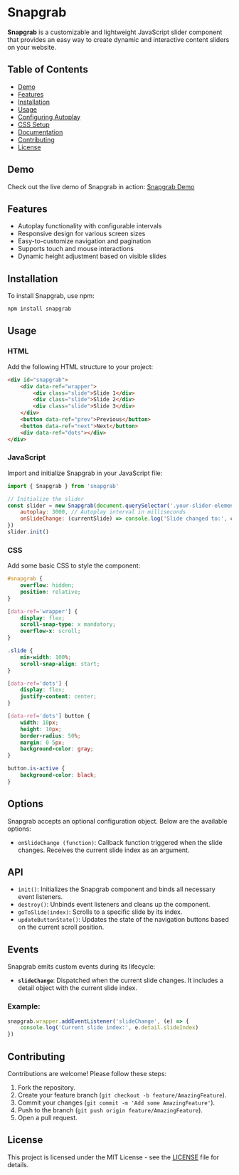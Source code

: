 # Snapgrab

**Snapgrab** is a customizable and lightweight JavaScript slider component that provides an easy way to create dynamic and interactive content sliders on your website.

## Table of Contents

-   [Demo](#demo)
-   [Features](#features)
-   [Installation](#installation)
-   [Usage](#usage)
-   [Configuring Autoplay](#configuring-autoplay)
-   [CSS Setup](#css-setup)
-   [Documentation](#documentation)
-   [Contributing](#contributing)
-   [License](#license)

## Demo

Check out the live demo of Snapgrab in action:
[Snapgrab Demo](https://snapgrab-docs.vercel.app/)

## Features

-   Autoplay functionality with configurable intervals
-   Responsive design for various screen sizes
-   Easy-to-customize navigation and pagination
-   Supports touch and mouse interactions
-   Dynamic height adjustment based on visible slides

## Installation

To install Snapgrab, use npm:

```bash
npm install snapgrab
```

## Usage

### HTML

Add the following HTML structure to your project:

```html
<div id="snapgrab">
    <div data-ref="wrapper">
        <div class="slide">Slide 1</div>
        <div class="slide">Slide 2</div>
        <div class="slide">Slide 3</div>
    </div>
    <button data-ref="prev">Previous</button>
    <button data-ref="next">Next</button>
    <div data-ref="dots"></div>
</div>
```

### JavaScript

Import and initialize Snapgrab in your JavaScript file:

```javascript
import { Snapgrab } from 'snapgrab'

// Initialize the slider
const slider = new Snapgrab(document.querySelector('.your-slider-element'), {
    autoplay: 3000, // Autoplay interval in milliseconds
    onSlideChange: (currentSlide) => console.log('Slide changed to:', currentSlide),
})
slider.init()
```

### CSS

Add some basic CSS to style the component:

```css
#snapgrab {
    overflow: hidden;
    position: relative;
}

[data-ref='wrapper'] {
    display: flex;
    scroll-snap-type: x mandatory;
    overflow-x: scroll;
}

.slide {
    min-width: 100%;
    scroll-snap-align: start;
}

[data-ref='dots'] {
    display: flex;
    justify-content: center;
}

[data-ref='dots'] button {
    width: 10px;
    height: 10px;
    border-radius: 50%;
    margin: 0 5px;
    background-color: gray;
}

button.is-active {
    background-color: black;
}
```

## Options

Snapgrab accepts an optional configuration object. Below are the available options:

-   `onSlideChange (function)`: Callback function triggered when the slide changes. Receives the current slide index as an argument.

## API

-   `init()`: Initializes the Snapgrab component and binds all necessary event listeners.
-   `destroy()`: Unbinds event listeners and cleans up the component.
-   `goToSlide(index)`: Scrolls to a specific slide by its index.
-   `updateButtonState()`: Updates the state of the navigation buttons based on the current scroll position.

## Events

Snapgrab emits custom events during its lifecycle:

-   **`slideChange`**: Dispatched when the current slide changes. It includes a detail object with the current slide index.

### Example:

```javascript
snapgrab.wrapper.addEventListener('slideChange', (e) => {
    console.log('Current slide index:', e.detail.slideIndex)
})
```

## Contributing

Contributions are welcome! Please follow these steps:

1. Fork the repository.
2. Create your feature branch (`git checkout -b feature/AmazingFeature`).
3. Commit your changes (`git commit -m 'Add some AmazingFeature'`).
4. Push to the branch (`git push origin feature/AmazingFeature`).
5. Open a pull request.

## License

This project is licensed under the MIT License - see the [LICENSE](LICENSE) file for details.
